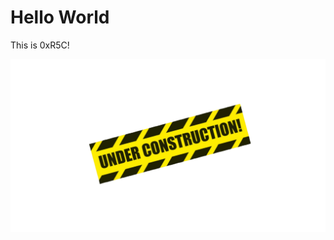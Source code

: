 

# Hello World

This is 0xR5C!

![construction](docs/assets/under_construction.png "Construction")
